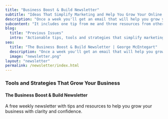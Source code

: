 ```yaml
---
title: "Business Boost & Build Newsletter"
subtitle: "Ideas That Simplify Marketing and Help You Grow Your Online Business"
description: "Once a week you'll get an email that will help you grow your online business. It includes one tip from me and three resources from others."
subcontent: "It includes one tip from me and three resources from others."
blog:
  title: "Previous Issues"
  intro: "Actionable tips, tools and strategies that simplify marketing and help you grow your business online."
seo:
  title: "The Business Boost & Build Newsletter | George McEntegart"
  description: "Once a week you'll get an email that will help you grow your business. It includes one tip from me and three resources from others."
  image: "newsletter.png"
layout: "newsletter"
permalink: /newsletter/index.html
---
```


### Tools and Strategies That Grow Your Business

#### The Business Boost & Build Newsletter

A free weekly newsletter with tips and resources to help you grow your business with clarity and confidence.
